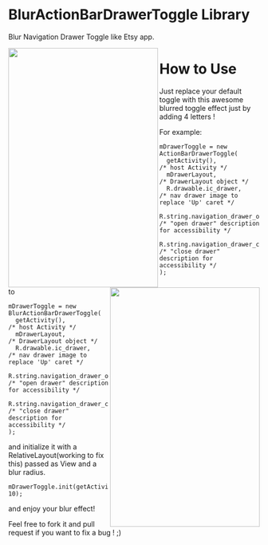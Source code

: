 BlurActionBarDrawerToggle Library
=========================

Blur Navigation Drawer Toggle like Etsy app.

<img src="https://raw.githubusercontent.com/charbgr/BlurActionBarDrawerToggle/master/Screenshot/BlurActionDrawerToggleClosed.png" align="left" height="480" width="300" />
<img src="https://raw.githubusercontent.com/charbgr/BlurActionBarDrawerToggle/master/Screenshot/BlurActionDrawerToggleOpened.png" align="right" height="480" width="300" />

How to Use
==========

Just replace your default toggle with this awesome blurred toggle effect just by adding 4 letters !

For example: 

```
mDrawerToggle = new ActionBarDrawerToggle(
  getActivity(),                    /* host Activity */
  mDrawerLayout,                    /* DrawerLayout object */
  R.drawable.ic_drawer,             /* nav drawer image to replace 'Up' caret */
  R.string.navigation_drawer_open,  /* "open drawer" description for accessibility */
  R.string.navigation_drawer_close  /* "close drawer" description for accessibility */
);
```
to
```
mDrawerToggle = new BlurActionBarDrawerToggle(
  getActivity(),                    /* host Activity */
  mDrawerLayout,                    /* DrawerLayout object */
  R.drawable.ic_drawer,             /* nav drawer image to replace 'Up' caret */
  R.string.navigation_drawer_open,  /* "open drawer" description for accessibility */
  R.string.navigation_drawer_close  /* "close drawer" description for accessibility */
);
```
and initialize it with a RelativeLayout(working to fix this) passed as View and a blur radius.
```
mDrawerToggle.init(getActivity().findViewById(R.id.mylayout), 10);
```

and enjoy your blur effect!

Feel free to fork it and pull request if you want to fix a bug ! ;)

